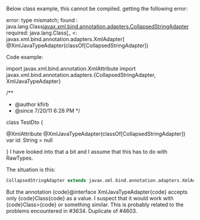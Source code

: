 Below class example, this cannot be compiled.
getting the following error:

error: type mismatch;
found   : java.lang.Class[javax.xml.bind.annotation.adapters.CollapsedStringAdapter](classOf[javax.xml.bind.annotation.adapters.CollapsedStringAdapter])
required: java.lang.Class[_ <: javax.xml.bind.annotation.adapters.XmlAdapter]
@XmlJavaTypeAdapter(classOf[CollapsedStringAdapter])

Code example:

import javax.xml.bind.annotation.XmlAttribute
import javax.xml.bind.annotation.adapters.{CollapsedStringAdapter, XmlJavaTypeAdapter}

/**
 * @author kfirb
 * @since 7/20/11 6:28 PM
 */

class TestDto {

  @XmlAttribute
  @XmlJavaTypeAdapter(classOf[CollapsedStringAdapter])
  var id: String = null

}
I have looked into that a bit and I assume that this has to do with RawTypes.

The situation is this:

```scala
CollapsedStringAdapter extends javax.xml.bind.annotation.adapters.XmlAdapter<String,String>
```

But the annotation {code}@interface XmlJavaTypeAdapter{code} accepts only {code}Class<? extends XmlAdapter>{code} as a value.
I suspect that it would work with {code}Class<? extends XmlAdapter<?,?>>{code} or something similar.
This is probably related to the problems encountered in #3634.
Duplicate of #4603.
